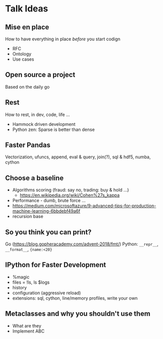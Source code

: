 # Talk Ideas

## Mise en place

How to have everything in place *before* you start codign
- RFC
- Ontology
- Use cases

## Open source a project
Based on the daily go

## Rest
How to rest, in dev, code, life ...
- Hammock driven development
- Python zen: Sparse is better than dense

## Faster Pandas

Vectorization, ufuncs, append, eval & query, join(?), sql & hdf5, numba, cython

## Choose a baseline

- Algorithms scoring (fraud: say no, trading: buy & hold ...)
    - https://en.wikipedia.org/wiki/Cohen%27s_kappa
- Performance - dumb, brute force ...
- https://medium.com/microsoftazure/9-advanced-tips-for-production-machine-learning-6bbdebf49a6f
- recursion base

## So you think you can print?

Go (https://blog.gopheracademy.com/advent-2018/fmt/)
Python: `__repr__`, `__format__`, `{name:<20}`

## IPython for Faster Development
- %magic
- files = !ls, ls $logs
- history
- configuration (aggressive reload)
- extensions: sql, cython, line/memory profiles, write your own

## Metaclasses and why you shouldn't use them
- What are they
- Implement ABC
